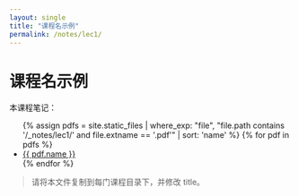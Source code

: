 ```yaml
---
layout: single
title: "课程名示例"
permalink: /notes/lec1/
---
```


# 课程名示例

本课程笔记：

<ul>
{% assign pdfs = site.static_files | where_exp: "file", "file.path contains '/_notes/lec1/' and file.extname == '.pdf'" | sort: 'name' %}
  {% for pdf in pdfs %}
    <li><a href="{{ pdf.path }}">{{ pdf.name }}</a></li>
  {% endfor %}
</ul>

> 请将本文件复制到每门课程目录下，并修改 title。
